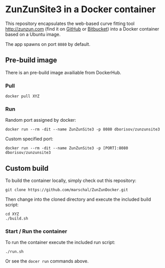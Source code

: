 # ZunZunSite3 in a Docker container
This repository encapsulates the web-based curve fitting tool http://zunzun.com (find it on [GitHub](https://github.com/zunzun/zunzunsite3) or [Bitbucket](https://bitbucket.org/zunzuncode/zunzunsite3)) into a Docker container based on a Ubuntu image.

The app spawns on port `8080` by default.

## Pre-build image
There is an pre-build image availiable from DockerHub.

### Pull
```
docker pull XYZ
```

### Run
Random port assigned by docker:
```
docker run --rm -dit --name ZunZunSite3 -p 8080 dborisov/zunzunsite3
```

Custom specified port:
```
docker run --rm -dit --name ZunZunSite3 -p [PORT]:8080 dborisov/zunzunsite3
```


## Custom build
To build the container locally, simply check out this repository:
```
git clone https://github.com/marschal/ZunZunDocker.git
```
Then change into the cloned directory and execute the included build script:
```
cd XYZ
./build.sh
```

### Start / Run the container
To run the container execute the included run script:
```
./run.sh
```
Or see the `docer run` commands above.

